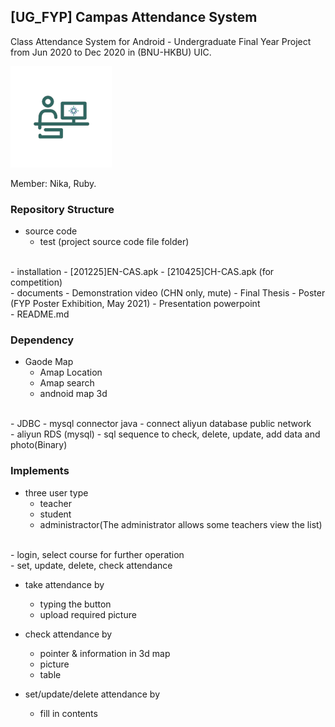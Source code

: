 
## [UG_FYP] Campas Attendance System

Class Attendance System for Android - Undergraduate Final Year Project from Jun 2020 to Dec 2020 in (BNU-HKBU) UIC.

![logo](https://github.com/Lurciny/UG_FYP/blob/main/source%20code/test/test/app/src/main/res/mipmap-hdpi/ic_launcher_foreground.png)

Member: Nika, Ruby.

### Repository Structure

- source code
  - test (project source code file folder)
<br>
- installation
  - [201225]EN-CAS.apk
  - [210425]CH-CAS.apk (for competition)
<br>
- documents
  - Demonstration video (CHN only, mute)
  - Final Thesis
  - Poster (FYP Poster Exhibition, May 2021)
  - Presentation powerpoint
<br>
- README.md

### Dependency

- Gaode Map
  - Amap Location
  - Amap search
  - andnoid map 3d
<br>
- JDBC
  - mysql connector java
    - connect aliyun database public network
<br>
- aliyun RDS (mysql)
  - sql sequence to check, delete, update, add data and photo(Binary)

### Implements

- three user type
  - teacher
  - student
  - administractor(The administrator allows some teachers view the list)
<br>
- login, select course for further operation
<br>
- set, update, delete, check attendance

  - take attendance by
    - typing the button
    - upload required picture

  - check attendance by
    - pointer & information in 3d map
    - picture
    - table

  - set/update/delete attendance by
    - fill in contents
